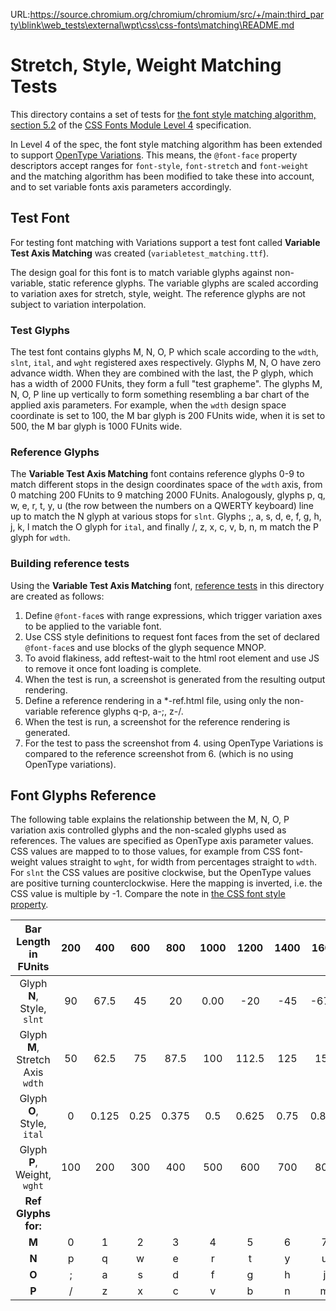 URL:https://source.chromium.org/chromium/chromium/src/+/main:third_party\blink\web_tests\external\wpt\css\css-fonts\matching\README.md
# Stretch, Style, Weight Matching Tests
This directory contains a set of tests for [the font style matching algorithm, section 5.2](https://drafts.csswg.org/css-fonts-4/#font-style-matching) of the [CSS Fonts Module Level 4](https://drafts.csswg.org/css-fonts-4/) specification.

In Level 4 of the spec, the font style matching algorithm has been extended to
support [OpenType Variations](https://www.microsoft.com/typography/otspec/otvaroverview.htm). This means, the
`@font-face` property descriptors accept ranges for `font-style`, `font-stretch` and `font-weight` and the matching
algorithm has been modified to take these into account, and to set variable fonts axis parameters accordingly.

## Test Font

For testing font matching with Variations support a test font called **Variable Test Axis Matching** was created (`variabletest_matching.ttf`).

The design goal for this font is to match variable glyphs against non-variable, static reference glyphs. The variable glyphs are
scaled according to variation axes for stretch, style, weight. The reference glyphs are not subject to variation interpolation.

### Test Glyphs
The test font contains glyphs M, N, O, P which scale according to the `wdth`, `slnt`, `ital`, and `wght` registered axes respectively. Glyphs M, N, O have zero advance width. When they are combined with the last, the P glyph, which has a width of 2000 FUnits, they form a full "test grapheme". The glyphs M, N, O, P line up vertically to form something resembling a bar chart of the applied axis parameters. For example, when the `wdth` design space coordinate is set to 100, the M bar glyph is 200 FUnits wide, when it is set to 500, the M bar glyph is 1000 FUnits wide.

### Reference Glyphs

The **Variable Test Axis Matching** font contains reference glyphs 0-9 to match different stops in the design coordinates space of the `wdth` axis, from 0 matching 200 FUnits to 9 matching 2000 FUnits. Analogously, glyphs p, q, w, e, r, t, y, u (the row between the numbers on a QWERTY keyboard) line up to match the N glyph at various stops for `slnt`. Glyphs ;, a, s, d, e, f, g, h, j, k, l match the O glyph for `ital`, and finally /, z, x, c, v, b, n, m match the P glyph for `wdth`.


### Building reference tests

Using the **Variable Test Axis Matching** font, [reference tests](https://web-platform-tests.org/writing-tests/reftests.html) in this directory are created as follows:

 1. Define `@font-face`s with range expressions, which trigger variation axes to be applied to the variable font.
 2. Use CSS style definitions to request font faces from the set of declared `@font-face`s and use blocks of the glyph sequence MNOP.
 3. To avoid flakiness, add reftest-wait to the html root element and use JS to remove it once font loading is complete.
 4. When the test is run, a screenshot is generated from the resulting output rendering.
 5. Define a reference rendering in a *-ref.html file, using only the non-variable reference glyphs q-p, a-;, z-/.
 6. When the test is run, a screenshot for the reference rendering is generated.
 7. For the test to pass the screenshot from 4. using OpenType Variations is compared to the reference screenshot from 6. (which is no using OpenType variations).

## Font Glyphs Reference

The following table explains the relationship between the M, N, O, P variation axis controlled glyphs and the non-scaled glyphs used as references. The values are specified as OpenType axis parameter values. CSS values are mapped to to those values, for example from CSS font-weight values straight to `wght`, for width from percentages straight to `wdth`. For `slnt` the CSS values are positive clockwise, but the OpenType values are positive turning counterclockwise. Here the mapping is inverted, i.e. the CSS value is multiple by -1. Compare the note in [the CSS font style property](https://drafts.csswg.org/css-fonts/#font-style-prop).

| Bar Length in FUnits | 200 | 400 | 600 | 800 | 1000 | 1200 | 1400 | 1600 | 1800
| :---: | :---: |:---: |:---: |:---: |:---: |:---: |:---: |:---: |:---: |
| Glyph **N**, Style, `slnt` | 90 | 67.5 | 45 | 20 | 0.00 | -20 | -45 | -67.5 | -90
| Glyph **M**, Stretch Axis `wdth` | 50 | 62.5 | 75 | 87.5 | 100 | 112.5 | 125 | 150 | 200
| Glyph **O**, Style, `ital` | 0 | 0.125 | 0.25 | 0.375 | 0.5 | 0.625 | 0.75 | 0.875 | 1
| Glyph **P**, Weight, `wght` | 100 | 200 | 300 | 400 | 500 | 600 | 700 | 800 | 900
| **Ref Glyphs for:** |  |  |  |  |  |  |  |  |
| **M** | 0 | 1 | 2 | 3 | 4 | 5 | 6 | 7 | 8
| **N** | p | q | w | e | r | t | y | u | i
| **O** | ; | a | s | d | f | g | h | j | k
| **P** | / | z | x | c | v | b | n | m | ,
